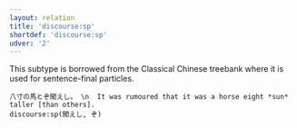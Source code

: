 ```yaml
---
layout: relation
title: 'discourse:sp'
shortdef: 'discourse:sp'
udver: '2'
---
```


This subtype is borrowed from the Classical Chinese treebank where it is used for sentence-final particles.

~~~ sdparse
八寸の馬とぞ聞えし。 \n  It was rumoured that it was a horse eight *sun* taller [than others]. 
discourse:sp(聞えし, ぞ)
~~~
<!-- Interlanguage links updated Ne 5. května 2024, 18:21:09 CEST -->
